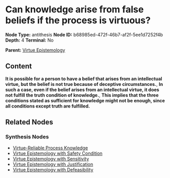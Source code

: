 # Can knowledge arise from false beliefs if the process is virtuous?

**Node Type:** antithesis
**Node ID:** b68985ed-472f-46b7-af2f-5ee1d7252f4b
**Depth:** 4
**Terminal:** No

**Parent:** [Virtue Epistemology](virtue-epistemology-synthesis-2714e6c9-01d9-4194-9647-40672e540c87.md)

## Content

**It is possible for a person to have a belief that arises from an intellectual virtue, but the belief is not true because of deceptive circumstances.**, **In such a case, even if the belief arises from an intellectual virtue, it does not fulfill the truth condition of knowledge.**, **This implies that the three conditions stated as sufficient for knowledge might not be enough, since all conditions except truth are fulfilled.**

## Related Nodes

### Synthesis Nodes

- [Virtue-Reliable Process Knowledge](virtue-reliable-process-knowledge-synthesis-7d352f6d-14b7-460c-8d84-e7651753e7af.md)
- [Virtue Epistemology with Safety Condition](virtue-epistemology-with-safety-condition-synthesis-00bceade-8447-440c-bbbd-a58546454e97.md)
- [Virtue Epistemology with Sensitivity](virtue-epistemology-with-sensitivity-synthesis-351ed3f7-4e26-4cf7-a42e-736cda64dec3.md)
- [Virtue Epistemology with Justification](virtue-epistemology-with-justification-synthesis-29429103-3a27-4c31-aafe-52591d3bb8d6.md)
- [Virtue Epistemology with Defeasibility](virtue-epistemology-with-defeasibility-synthesis-3deccdb0-6085-4aff-a40e-7ba701038d5b.md)
